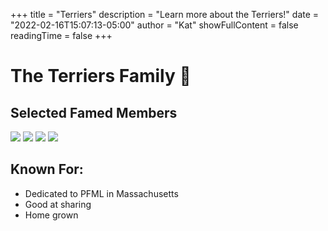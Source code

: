 +++
title = "Terriers"
description = "Learn more about the Terriers!"
date = "2022-02-16T15:07:13-05:00"
author = "Kat"
showFullContent = false
readingTime = false
+++

# The Terriers Family 🐶

## Selected Famed  Members
![](https://emoji.slack-edge.com/T03M7E63A/terriyay/78e258f48f863ebc.png)
![](https://emoji.slack-edge.com/T03M7E63A/terrier-wat/b6e32feb0592032c.png)
![](https://emoji.slack-edge.com/T03M7E63A/terrier-family/ea0e0d1b5d267e9e.png)
![](https://emoji.slack-edge.com/T03M7E63A/terrier-gong/65f7de11a9768b21.gif)

## Known For:

  - Dedicated to PFML in Massachusetts
  - Good at sharing
  - Home grown
